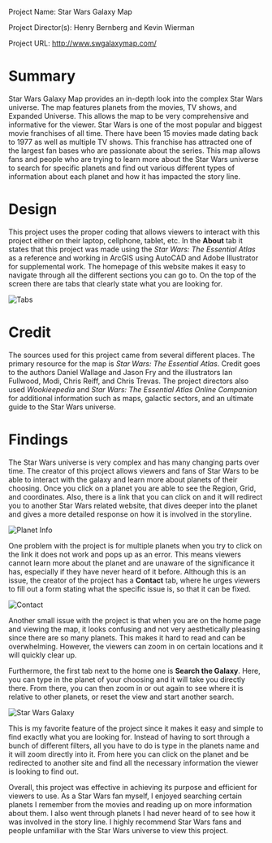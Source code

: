 Project Name: Star Wars Galaxy Map 

Project Director(s): Henry Bernberg and Kevin Wierman

Project URL: http://www.swgalaxymap.com/


# Summary
Star Wars Galaxy Map provides an in-depth look into the complex Star Wars universe. The map features planets from the movies, TV shows, and Expanded Universe. This allows the map to be very comprehensive and informative for the viewer. Star Wars is one of the most popular and biggest movie franchises of all time. There have been 15 movies made dating back to 1977 as well as multiple TV shows. This franchise has attracted one of the largest fan bases who are passionate about the series. This map allows fans and people who are trying to learn more about the Star Wars universe to search for specific planets and find out various different types of information about each planet and how it has impacted the story line. 

# Design
This project uses the proper coding that allows viewers to interact with this project either on their laptop, cellphone, tablet, etc. In the **About** tab it states that this project was made using the _Star Wars: The Essential Atlas_ as a reference and working in ArcGIS using AutoCAD and Adobe Illustrator for supplemental work. The homepage of this website makes it easy to navigate through all the different sections you can go to. On the top of the screen there are tabs that clearly state what you are looking for. 

![Tabs]( https://thomas-mark.github.io/TMark/images/Review%202%20Design.JPG) 

# Credit
The sources used for this project came from several different places. The primary resource for the map is _Star Wars: The Essential Atlas_. Credit goes to the authors Daniel Wallage and Jason Fry and the illustrators Ian Fullwood, Modi, Chris Reiff, and Chris Trevas. The project directors also used _Wookieepedia_ and _Star Wars: The Essential Atlas Online Companion_ for additional information such as maps, galactic sectors, and an ultimate guide to the Star Wars universe.

# Findings
The Star Wars universe is very complex and has many changing parts over time. The creator of this project allows viewers and fans of Star Wars to be able to interact with the galaxy and learn more about planets of their choosing. Once you click on a planet you are able to see the Region, Grid, and coordinates. Also, there is a link that you can click on and it will redirect you to another Star Wars related website, that dives deeper into the planet and gives a more detailed response on how it is involved in the storyline. 

![Planet Info](https://thomas-mark.github.io/TMark//images/Review%20Two%20planet.JPG) 

One problem with the project is for multiple planets when you try to click on the link it does not work and pops up as an error. This means viewers cannot learn more about the planet and are unaware of the significance it has, especially if they have never heard of it before. Although this is an issue, the creator of the project has a **Contact** tab, where he urges viewers to fill out a form stating what the specific issue is, so that it can be fixed. 

![Contact](https://thomas-mark.github.io/TMark/images/Contact%20tab%20new.JPG) 

Another small issue with the project is that when you are on the home page and viewing the map, it looks confusing and not very aesthetically pleasing since there are so many planets. This makes it hard to read and can be overwhelming. However, the viewers can zoom in on certain locations and it will quickly clear up.

 Furthermore, the first tab next to the home one is **Search the Galaxy**. Here, you can type in the planet of your choosing and it will take you directly there. From there, you can then zoom in or out again to see where it is relative to other planets, or reset the view and start another search.
 
 ![Star Wars Galaxy](https://thomas-mark.github.io/TMark/images/Home%20page%20map%20review%202.JPG) 
 
 This is my favorite feature of the project since it makes it easy and simple to find exactly what you are looking for. Instead of having to sort through a bunch of different 
 filters, all you have to do is type in the planets name and it will zoom directly into it. From here you can click on the planet and be redirected to another site and find all the necessary information the viewer is looking to find out.
 
 Overall, this project was effective in achieving its purpose and efficient for viewers to use. As a Star Wars fan myself, I enjoyed searching certain planets I remember from the movies and reading up on more information about them. I also went through planets I had never heard of to see how it was involved in the story line. I highly recommend Star Wars fans and people unfamiliar with the Star Wars universe to view this project.
